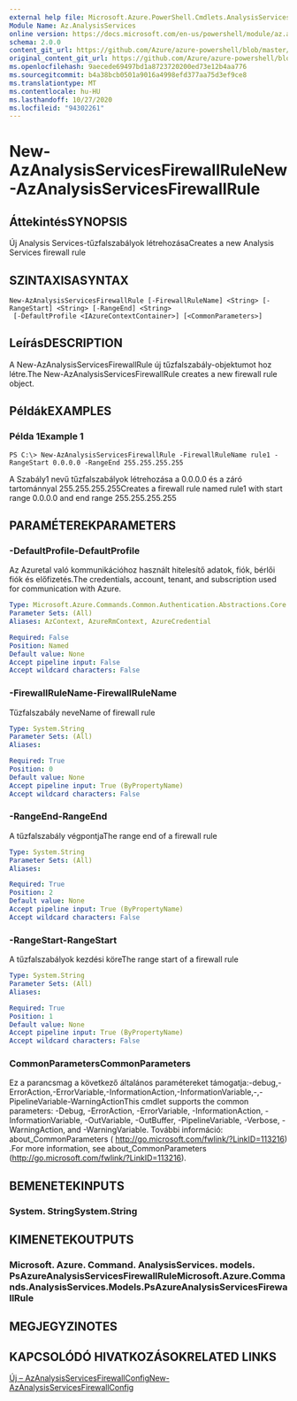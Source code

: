 ```yaml
---
external help file: Microsoft.Azure.PowerShell.Cmdlets.AnalysisServices.dll-Help.xml
Module Name: Az.AnalysisServices
online version: https://docs.microsoft.com/en-us/powershell/module/az.analysisservices/new-azanalysisservicesfirewallrule
schema: 2.0.0
content_git_url: https://github.com/Azure/azure-powershell/blob/master/src/AnalysisServices/AnalysisServices/help/New-AzAnalysisServicesFirewallRule.md
original_content_git_url: https://github.com/Azure/azure-powershell/blob/master/src/AnalysisServices/AnalysisServices/help/New-AzAnalysisServicesFirewallRule.md
ms.openlocfilehash: 9aecede69497bd1a8723720200ed73e12b4aa776
ms.sourcegitcommit: b4a38bcb0501a9016a4998efd377aa75d3ef9ce8
ms.translationtype: MT
ms.contentlocale: hu-HU
ms.lasthandoff: 10/27/2020
ms.locfileid: "94302261"
---
```

# <span data-ttu-id="96763-101">New-AzAnalysisServicesFirewallRule</span><span class="sxs-lookup"><span data-stu-id="96763-101">New-AzAnalysisServicesFirewallRule</span></span>

## <span data-ttu-id="96763-102">Áttekintés</span><span class="sxs-lookup"><span data-stu-id="96763-102">SYNOPSIS</span></span>
<span data-ttu-id="96763-103">Új Analysis Services-tűzfalszabályok létrehozása</span><span class="sxs-lookup"><span data-stu-id="96763-103">Creates a new Analysis Services firewall rule</span></span>

## <span data-ttu-id="96763-104">SZINTAXISA</span><span class="sxs-lookup"><span data-stu-id="96763-104">SYNTAX</span></span>

```
New-AzAnalysisServicesFirewallRule [-FirewallRuleName] <String> [-RangeStart] <String> [-RangeEnd] <String>
 [-DefaultProfile <IAzureContextContainer>] [<CommonParameters>]
```

## <span data-ttu-id="96763-105">Leírás</span><span class="sxs-lookup"><span data-stu-id="96763-105">DESCRIPTION</span></span>
<span data-ttu-id="96763-106">A New-AzAnalysisServicesFirewallRule új tűzfalszabály-objektumot hoz létre.</span><span class="sxs-lookup"><span data-stu-id="96763-106">The New-AzAnalysisServicesFirewallRule creates a new firewall rule object.</span></span>

## <span data-ttu-id="96763-107">Példák</span><span class="sxs-lookup"><span data-stu-id="96763-107">EXAMPLES</span></span>

### <span data-ttu-id="96763-108">Példa 1</span><span class="sxs-lookup"><span data-stu-id="96763-108">Example 1</span></span>
```
PS C:\> New-AzAnalysisServicesFirewallRule -FirewallRuleName rule1 -RangeStart 0.0.0.0 -RangeEnd 255.255.255.255
```

<span data-ttu-id="96763-109">A Szabály1 nevű tűzfalszabályok létrehozása a 0.0.0.0 és a záró tartománnyal 255.255.255.255</span><span class="sxs-lookup"><span data-stu-id="96763-109">Creates a firewall rule named rule1 with start range 0.0.0.0 and end range 255.255.255.255</span></span>

## <span data-ttu-id="96763-110">PARAMÉTEREK</span><span class="sxs-lookup"><span data-stu-id="96763-110">PARAMETERS</span></span>

### <span data-ttu-id="96763-111">-DefaultProfile</span><span class="sxs-lookup"><span data-stu-id="96763-111">-DefaultProfile</span></span>
<span data-ttu-id="96763-112">Az Azuretal való kommunikációhoz használt hitelesítő adatok, fiók, bérlői fiók és előfizetés.</span><span class="sxs-lookup"><span data-stu-id="96763-112">The credentials, account, tenant, and subscription used for communication with Azure.</span></span>

```yaml
Type: Microsoft.Azure.Commands.Common.Authentication.Abstractions.Core.IAzureContextContainer
Parameter Sets: (All)
Aliases: AzContext, AzureRmContext, AzureCredential

Required: False
Position: Named
Default value: None
Accept pipeline input: False
Accept wildcard characters: False
```

### <span data-ttu-id="96763-113">-FirewallRuleName</span><span class="sxs-lookup"><span data-stu-id="96763-113">-FirewallRuleName</span></span>
<span data-ttu-id="96763-114">Tűzfalszabály neve</span><span class="sxs-lookup"><span data-stu-id="96763-114">Name of firewall rule</span></span>

```yaml
Type: System.String
Parameter Sets: (All)
Aliases:

Required: True
Position: 0
Default value: None
Accept pipeline input: True (ByPropertyName)
Accept wildcard characters: False
```

### <span data-ttu-id="96763-115">-RangeEnd</span><span class="sxs-lookup"><span data-stu-id="96763-115">-RangeEnd</span></span>
<span data-ttu-id="96763-116">A tűzfalszabály végpontja</span><span class="sxs-lookup"><span data-stu-id="96763-116">The range end of a firewall rule</span></span>

```yaml
Type: System.String
Parameter Sets: (All)
Aliases:

Required: True
Position: 2
Default value: None
Accept pipeline input: True (ByPropertyName)
Accept wildcard characters: False
```

### <span data-ttu-id="96763-117">-RangeStart</span><span class="sxs-lookup"><span data-stu-id="96763-117">-RangeStart</span></span>
<span data-ttu-id="96763-118">A tűzfalszabályok kezdési köre</span><span class="sxs-lookup"><span data-stu-id="96763-118">The range start of a firewall rule</span></span>

```yaml
Type: System.String
Parameter Sets: (All)
Aliases:

Required: True
Position: 1
Default value: None
Accept pipeline input: True (ByPropertyName)
Accept wildcard characters: False
```

### <span data-ttu-id="96763-119">CommonParameters</span><span class="sxs-lookup"><span data-stu-id="96763-119">CommonParameters</span></span>
<span data-ttu-id="96763-120">Ez a parancsmag a következő általános paramétereket támogatja:-debug,-ErrorAction,-ErrorVariable,-InformationAction,-InformationVariable,-,-PipelineVariable-WarningAction</span><span class="sxs-lookup"><span data-stu-id="96763-120">This cmdlet supports the common parameters: -Debug, -ErrorAction, -ErrorVariable, -InformationAction, -InformationVariable, -OutVariable, -OutBuffer, -PipelineVariable, -Verbose, -WarningAction, and -WarningVariable.</span></span> <span data-ttu-id="96763-121">További információ: about_CommonParameters ( http://go.microsoft.com/fwlink/?LinkID=113216) .</span><span class="sxs-lookup"><span data-stu-id="96763-121">For more information, see about_CommonParameters (http://go.microsoft.com/fwlink/?LinkID=113216).</span></span>

## <span data-ttu-id="96763-122">BEMENETEK</span><span class="sxs-lookup"><span data-stu-id="96763-122">INPUTS</span></span>

### <span data-ttu-id="96763-123">System. String</span><span class="sxs-lookup"><span data-stu-id="96763-123">System.String</span></span>

## <span data-ttu-id="96763-124">KIMENETEK</span><span class="sxs-lookup"><span data-stu-id="96763-124">OUTPUTS</span></span>

### <span data-ttu-id="96763-125">Microsoft. Azure. Command. AnalysisServices. models. PsAzureAnalysisServicesFirewallRule</span><span class="sxs-lookup"><span data-stu-id="96763-125">Microsoft.Azure.Commands.AnalysisServices.Models.PsAzureAnalysisServicesFirewallRule</span></span>

## <span data-ttu-id="96763-126">MEGJEGYZI</span><span class="sxs-lookup"><span data-stu-id="96763-126">NOTES</span></span>

## <span data-ttu-id="96763-127">KAPCSOLÓDÓ HIVATKOZÁSOK</span><span class="sxs-lookup"><span data-stu-id="96763-127">RELATED LINKS</span></span>

[<span data-ttu-id="96763-128">Új – AzAnalysisServicesFirewallConfig</span><span class="sxs-lookup"><span data-stu-id="96763-128">New-AzAnalysisServicesFirewallConfig</span></span>](./New-AzAnalysisServicesFirewallConfig.md)